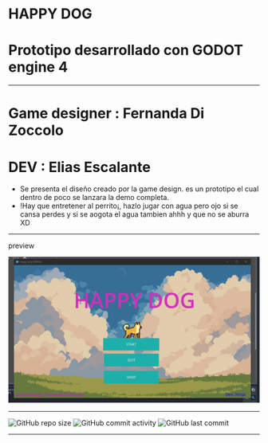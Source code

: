 # HAPPY DOG
# Prototipo desarrollado con GODOT engine 4

----

# Game designer : Fernanda Di Zoccolo
# DEV : Elias Escalante

- Se presenta el diseño creado por la game design. es un prototipo el cual dentro de poco se lanzara la demo completa.
- !Hay que entretener al perrito¡, hazlo jugar con agua pero ojo si se cansa perdes y si se aogota el agua tambien ahhh y que no se aburra XD
----

preview

![Texto alternativo](https://github.com/eliasescalante/happy_dog/blob/main/capture_happy_dog.JPG)

----

![GitHub repo size](https://img.shields.io/github/repo-size/eliasescalante/happy_dog_demo
)
![GitHub commit activity](https://img.shields.io/github/commit-activity/m/eliasescalante/happy_dog_demo
)
![GitHub last commit](https://img.shields.io/github/last-commit/eliasescalante/happy_dog_demo
)

----
